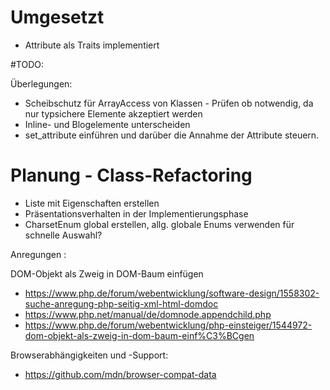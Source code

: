 # Umgesetzt
* Attribute als Traits implementiert


#TODO: 

Überlegungen:

* Scheibschutz für ArrayAccess von Klassen - Prüfen ob notwendig, da nur typsichere Elemente akzeptiert werden
* Inline- und Blogelemente unterscheiden
* set_attribute einführen und darüber die Annahme der Attribute steuern.


# Planung - Class-Refactoring
* Liste mit Eigenschaften erstellen
* Präsentationsverhalten in der Implementierungsphase
* CharsetEnum global erstellen, allg. globale Enums verwenden für schnelle Auswahl?


Anregungen :

DOM-Objekt als Zweig in DOM-Baum einfügen
* https://www.php.de/forum/webentwicklung/software-design/1558302-suche-anregung-php-seitig-xml-html-domdoc
* https://www.php.net/manual/de/domnode.appendchild.php
* https://www.php.de/forum/webentwicklung/php-einsteiger/1544972-dom-objekt-als-zweig-in-dom-baum-einf%C3%BCgen


Browserabhängigkeiten und -Support:
* https://github.com/mdn/browser-compat-data


